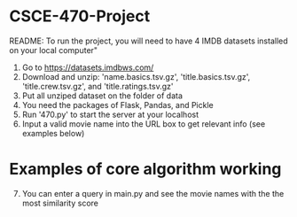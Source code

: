 # CSCE-470-Project
README:
To run the project, you will need to have 4 IMDB datasets installed on your local computer"
1. Go to https://datasets.imdbws.com/
2. Download and unzip: 'name.basics.tsv.gz', 'title.basics.tsv.gz', 'title.crew.tsv.gz', and 'title.ratings.tsv.gz' 
3. Put all unziped dataset on the folder of data
5. You need the packages of Flask, Pandas, and Pickle
5. Run '470.py' to start the server at your localhost
6. Input a valid movie  name into the URL box to get relevant info (see examples below)
# Examples of core algorithm working
7. You can enter a query in main.py and see the movie names with the the most similarity score


